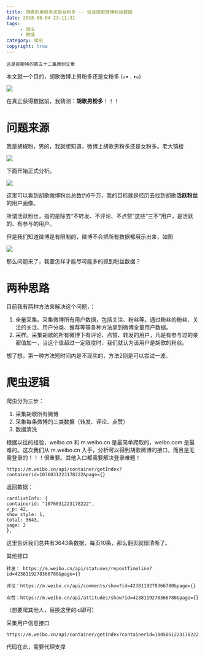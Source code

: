 ```yaml
---
title: 胡歌的男粉多还是女粉多 -- 谈谈爬取微博粉丝数据
date: 2018-06-04 23:11:31
tags:
     - 爬虫
     - 微博
category: 爬虫
copyright: true
---
```


	这是崔斯特的第五十二篇原创文章

本文就一个目的，胡歌微博上男粉多还是女粉多  (๑• . •๑)

![](http://wx1.sinaimg.cn/large/48e837eely1fmhxeqwby0j22ds1sg157.jpg)

<!--more-->

在真正获得数据前，我猜测：**胡歌男粉多**！！！

# 问题来源


我是胡椒粉，男的，我就想知道，微博上胡歌男粉多还是女粉多。老大镇楼

![](http://wx1.sinaimg.cn/large/48e837eegy1fe2dmkfsquj21tq1tqu0x.jpg)

下面开始正式分析。

![](https://i.imgur.com/h1TyXZ7.png)

这里可以看到胡歌微博粉丝总数约6千万，我的目标就是经历去找到胡歌**活跃粉丝**的用户画像。

所谓活跃粉丝，指的是除去“不转发、不评论、不点赞”这些“三不”用户，是活跃的、有参与的用户。

但是我们知道微博是有限制的，微博不会把所有数据都展示出来，如图

![](https://i.imgur.com/UxASfy6.png)

那么问题来了，我要怎样才能尽可能多的抓到粉丝数据？

# 两种思路

目前我有两种方法来解决这个问题，：

1. 全量采集。采集微博所有用户数据，包括关注、粉丝等。通过粉丝的粉丝、关注的关注、用户分类、推荐等等各种方法拿到微博全量用户数据。
2. 采样。采集胡歌的所有微博下有评论、点赞、转发的用户，凡是有参与过的亲密值加一，当这个值超过一定限度时，我们就认为该用户是胡歌的粉丝。


想了想，第一种方法短时间内是不现实的，方法2倒是可以尝试一波。

# 爬虫逻辑

爬虫分为三步：
1. 采集胡歌所有微博
2. 采集每条微博的三类数据（转发、评论、点赞）
3. 数据清洗

根据以往的经验，weibo.cn 和 m.weibo.cn 是最简单爬取的，weibo.com 是最难的。这次我们从 m.weibo.cn 入手，分析可以得到胡歌微博的接口，而且是无需登录的！！！很重要。其他入口都需要解决登录难题！

`https://m.weibo.cn/api/container/getIndex?containerid=1076031223178222&page={}`

返回数据：

```
cardlistInfo: {
containerid: "1076031223178222",
v_p: 42,
show_style: 1,
total: 3643,
page: 2
},
```

这里告诉我们总共有3643条数据，每页10条，那么翻页就很清晰了。

其他接口

```
转发： https://m.weibo.cn/api/statuses/repostTimeline?id=4238119278366780&page={}

评论：https://m.weibo.cn/api/comments/show?id=4238119278366780&page={}

点赞：https://m.weibo.cn/api/attitudes/show?id=4238119278366780&page={}

```

（想要爬其他人，替换这里的id即可）


采集用户信息接口

`https://m.weibo.cn/api/container/getIndex?containerid=1005051223178222`


代码在此，需要代理支撑
